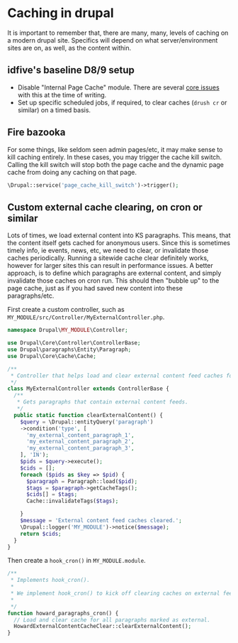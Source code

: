 # Caching in drupal

It is important to remember that, there are many, many, levels of caching on a modern drupal site. Specifics will depend on what server/environment sites are on, as well, as the content within.

## idfive's baseline D8/9 setup

- Disable "Internal Page Cache" module. There are several [core issues](https://www.drupal.org/project/drupal/issues/2352009) with this at the time of writing.
- Set up specific scheduled jobs, if required, to clear caches (`drush cr` or similar) on a timed basis.

## Fire bazooka

For some things, like seldom seen admin pages/etc, it may make sense to kill caching entirely. In these cases, you may trigger the cache kill switch. Calling the kill switch will stop both the page cache and the dynamic page cache from doing any caching on that page.

```php
\Drupal::service('page_cache_kill_switch')->trigger();
```

## Custom external cache clearing, on cron or similar

Lots of times, we load external content into KS paragraphs. This means, that the content itself gets cached for anonymous users. Since this is sometimes timely info, ie events, news, etc, we need to clear, or invalidate those caches periodically. Running a sitewide cache clear definitely works, however for larger sites this can result in performance issues. A better approach, is to define which paragraphs are external content, and simply invalidate those caches on cron run. This should then "bubble up" to the page cache, just as if you had saved new content into these paragraphs/etc.

First create a custom controller, such as `MY_MODULE/src/Controller/MyExternalController.php`.

```php
namespace Drupal\MY_MODULE\Controller;

use Drupal\Core\Controller\ControllerBase;
use Drupal\paragraphs\Entity\Paragraph;
use Drupal\Core\Cache\Cache;

/**
 * Controller that helps load and clear external content feed caches for websites.
 */
class MyExternalController extends ControllerBase {
  /**
   * Gets paragraphs that contain external content feeds.
   */
  public static function clearExternalContent() {
    $query = \Drupal::entityQuery('paragraph')
    ->condition('type', [
      'my_external_content_paragraph_1',
      'my_external_content_paragraph_2',
      'my_external_content_paragraph_3',
    ], 'IN');
    $pids = $query->execute();
    $cids = [];
    foreach ($pids as $key => $pid) {
      $paragraph = Paragraph::load($pid);
      $tags = $paragraph->getCacheTags();
      $cids[] = $tags;
      Cache::invalidateTags($tags);

    }
    $message = 'External content feed caches cleared.';
    \Drupal::logger('MY_MODULE')->notice($message);
    return $cids;
  }
}
```

Then create a `hook_cron()` in `MY_MODULE.module`.

```php
/**
 * Implements hook_cron().
 *
 * We implement hook_cron() to kick off clearing caches on external feed paragraophs.
 *
 */
function howard_paragraphs_cron() {
  // Load and clear cache for all paragraphs marked as external.
  HowardExternalContentCacheClear::clearExternalContent();
}
```
